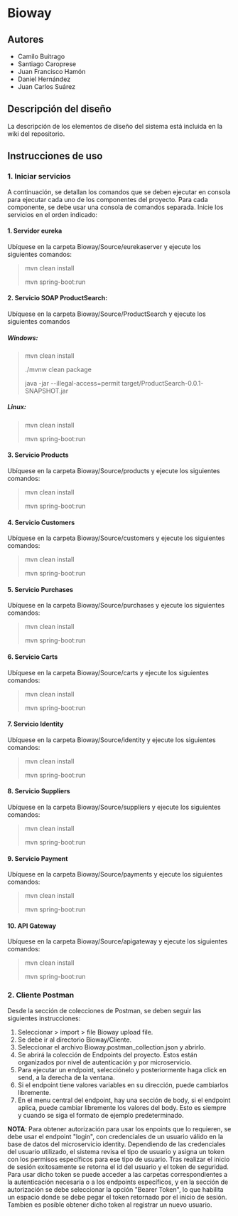 # Bioway

## Autores
- Camilo Buitrago
- Santiago Caroprese
- Juan Francisco Hamón
- Daniel Hernández
- Juan Carlos Suárez

## Descripción del diseño

La descripción de los elementos de diseño del sistema está incluida en la wiki del repositorio.

## Instrucciones de uso


### 1. Iniciar servicios

A continuación, se detallan los comandos que se deben ejecutar en consola para ejecutar cada uno de los componentes del proyecto. Para cada componente, se debe usar una consola de comandos separada. Inicie los servicios en el orden indicado:

#### 1. Servidor eureka
Ubíquese en la carpeta Bioway/Source/eurekaserver y ejecute los siguientes comandos:

> mvn clean install
> 
> mvn spring-boot:run

#### 2. Servicio SOAP ProductSearch:

Ubíquese en la carpeta Bioway/Source/ProductSearch y ejecute los siguientes comandos

##### Windows:

> mvn clean install
> 
> ./mvnw clean package
> 
> java -jar --illegal-access=permit target/ProductSearch-0.0.1-SNAPSHOT.jar

##### Linux: 

> mvn clean install
> 
> mvn spring-boot:run

#### 3. Servicio Products

Ubíquese en la carpeta Bioway/Source/products y ejecute los siguientes comandos:

> mvn clean install
> 
> mvn spring-boot:run

#### 4. Servicio Customers

Ubíquese en la carpeta Bioway/Source/customers y ejecute los siguientes comandos:

> mvn clean install
> 
> mvn spring-boot:run

#### 5. Servicio Purchases

Ubíquese en la carpeta Bioway/Source/purchases y ejecute los siguientes comandos:

> mvn clean install
> 
> mvn spring-boot:run

#### 6. Servicio Carts

Ubíquese en la carpeta Bioway/Source/carts y ejecute los siguientes comandos:

> mvn clean install
> 
> mvn spring-boot:run

#### 7. Servicio Identity

Ubíquese en la carpeta Bioway/Source/identity y ejecute los siguientes comandos:

> mvn clean install
> 
> mvn spring-boot:run

#### 8. Servicio Suppliers

Ubíquese en la carpeta Bioway/Source/suppliers y ejecute los siguientes comandos:

> mvn clean install
> 
> mvn spring-boot:run

#### 9. Servicio Payment

Ubíquese en la carpeta Bioway/Source/payments y ejecute los siguientes comandos:

> mvn clean install
> 
> mvn spring-boot:run

#### 10. API Gateway

Ubíquese en la carpeta Bioway/Source/apigateway y ejecute los siguientes comandos:

> mvn clean install
> 
> mvn spring-boot:run



### 2. Cliente Postman

Desde la sección de colecciones de Postman, se deben seguir las siguientes instrucciones:

1. Seleccionar > import > file Bioway upload file.
2. Se debe ir al directorio Bioway/Cliente.
3. Seleccionar el archivo Bioway.postman_collection.json y abrirlo.
4. Se abrirá la colección de Endpoints del proyecto. Estos están organizados por nivel de autenticación y por microservicio.
5. Para ejecutar un endpoint, selecciónelo y posteriormente haga click en send, a la derecha de la ventana.
6. Si el endpoint tiene valores variables en su dirección, puede cambiarlos libremente.
7. En el menu central del endpoint, hay una sección de body, si el endpoint aplica, puede cambiar libremente los valores del body. Esto es siempre y cuando se siga el formato de ejemplo predeterminado.

**NOTA**: Para obtener autorización para usar los enpoints que lo requieren, se debe usar el endpoint "login", con credenciales de un usuario válido en la base de datos del microservicio identity. Dependiendo de las credenciales del usuario utilizado, el sistema revisa el tipo de usuario y asigna un token con los permisos específicos para ese tipo de usuario. Tras realizar el inicio de sesión exitosamente se retorna el id del usuario y el token de seguridad. Para usar dicho token se puede acceder a las carpetas correspondientes a la autenticación necesaria o a los endpoints específicos, y en la sección de autorización se debe seleccionar la opción "Bearer Token", lo que habilita un espacio donde se debe pegar el token retornado por el inicio de sesión. Tambien es posible obtener dicho token al registrar un nuevo usuario. 
